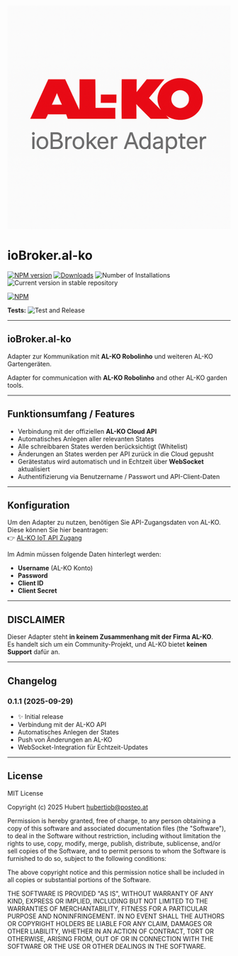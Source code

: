![Logo](admin/al-ko.png)
# ioBroker.al-ko

[![NPM version](https://img.shields.io/npm/v/iobroker.al-ko.svg)](https://www.npmjs.com/package/iobroker.al-ko)
[![Downloads](https://img.shields.io/npm/dm/iobroker.al-ko.svg)](https://www.npmjs.com/package/iobroker.al-ko)
![Number of Installations](https://iobroker.live/badges/al-ko-installed.svg)
![Current version in stable repository](https://iobroker.live/badges/al-ko-stable.svg)

[![NPM](https://nodei.co/npm/iobroker.al-ko.png?downloads=true)](https://nodei.co/npm/iobroker.al-ko/)

**Tests:** ![Test and Release](https://github.com/zechnerhubert/ioBroker.al-ko/workflows/Test%20and%20Release/badge.svg)

---

## ioBroker.al-ko

Adapter zur Kommunikation mit **AL-KO Robolinho** und weiteren AL-KO Gartengeräten.

Adapter for communication with **AL-KO Robolinho** and other AL-KO garden tools.

---

## Funktionsumfang / Features

- Verbindung mit der offiziellen **AL-KO Cloud API**
- Automatisches Anlegen aller relevanten States
- Alle schreibbaren States werden berücksichtigt (Whitelist)
- Änderungen an States werden per API zurück in die Cloud gepusht
- Gerätestatus wird automatisch und in Echtzeit über **WebSocket** aktualisiert
- Authentifizierung via Benutzername / Passwort und API-Client-Daten

---

## Konfiguration

Um den Adapter zu nutzen, benötigen Sie API-Zugangsdaten von AL-KO.  
Diese können Sie hier beantragen:  
👉 [AL-KO IoT API Zugang](https://alko-garden.at/iot-api-zugang-anfordern/)

Im Admin müssen folgende Daten hinterlegt werden:
- **Username** (AL-KO Konto)
- **Password**
- **Client ID**
- **Client Secret**

---

## DISCLAIMER

Dieser Adapter steht **in keinem Zusammenhang mit der Firma AL-KO**.  
Es handelt sich um ein Community-Projekt, und AL-KO bietet **keinen Support** dafür an.

---

## Changelog
<!--
	Placeholder for the next version (at the beginning of the line):
	### **WORK IN PROGRESS**
-->

### 0.1.1 (2025-09-29)
* ✨ Initial release
* Verbindung mit der AL-KO API
* Automatisches Anlegen der States
* Push von Änderungen an AL-KO
* WebSocket-Integration für Echtzeit-Updates

---

## License
MIT License

Copyright (c) 2025 Hubert <hubertiob@posteo.at>

Permission is hereby granted, free of charge, to any person obtaining a copy
of this software and associated documentation files (the "Software"), to deal
in the Software without restriction, including without limitation the rights
to use, copy, modify, merge, publish, distribute, sublicense, and/or sell
copies of the Software, and to permit persons to whom the Software is
furnished to do so, subject to the following conditions:

The above copyright notice and this permission notice shall be included in all
copies or substantial portions of the Software.

THE SOFTWARE IS PROVIDED "AS IS", WITHOUT WARRANTY OF ANY KIND, EXPRESS OR
IMPLIED, INCLUDING BUT NOT LIMITED TO THE WARRANTIES OF MERCHANTABILITY,
FITNESS FOR A PARTICULAR PURPOSE AND NONINFRINGEMENT. IN NO EVENT SHALL THE
AUTHORS OR COPYRIGHT HOLDERS BE LIABLE FOR ANY CLAIM, DAMAGES OR OTHER
LIABILITY, WHETHER IN AN ACTION OF CONTRACT, TORT OR OTHERWISE, ARISING FROM,
OUT OF OR IN CONNECTION WITH THE SOFTWARE OR THE USE OR OTHER DEALINGS IN THE
SOFTWARE.
